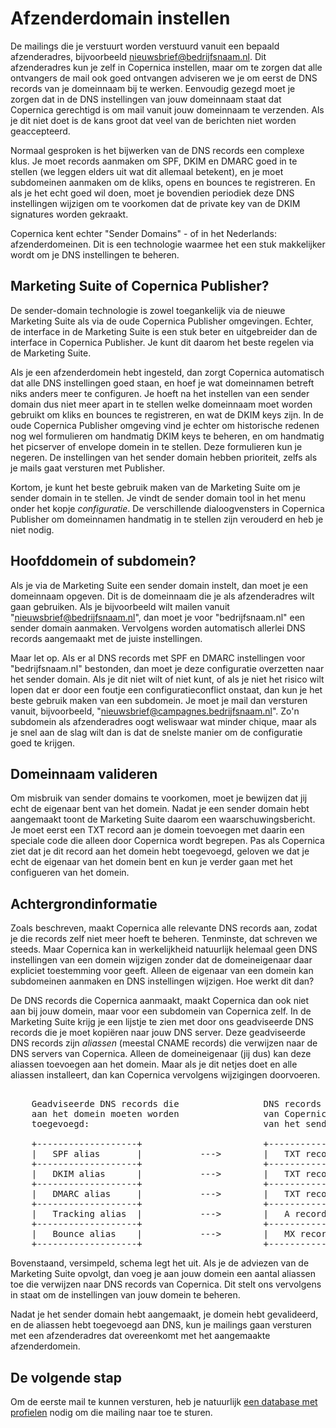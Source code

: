 Afzenderdomain instellen
========================

De mailings die je verstuurt worden verstuurd vanuit een bepaald afzenderadres,
bijvoorbeeld nieuwsbrief@bedrijfsnaam.nl. Dit afzenderadres kun je zelf in 
Copernica instellen, maar om te zorgen dat alle ontvangers de mail ook goed 
ontvangen adviseren we je om eerst de DNS records van je domeinnaam bij te werken. 
Eenvoudig gezegd moet je zorgen dat in de DNS instellingen van jouw domeinnaam
staat dat Copernica gerechtigd is om mail vanuit jouw domeinnaam te verzenden. Als je 
dit niet doet is de kans groot dat veel van de berichten niet worden geaccepteerd.

Normaal gesproken is het bijwerken van de DNS records een complexe klus. Je
moet records aanmaken om SPF, DKIM en DMARC goed in te stellen (we leggen elders
uit wat dit allemaal betekent), en je moet subdomeinen aanmaken om de kliks,
opens en bounces te registreren. En als je het echt goed wil doen, moet je
bovendien periodiek deze DNS instellingen wijzigen om te voorkomen dat de
private key van de DKIM signatures worden gekraakt.

Copernica kent echter "Sender Domains" - of in het Nederlands: afzenderdomeinen.
Dit is een technologie waarmee het een stuk makkelijker wordt om je DNS
instellingen te beheren.


Marketing Suite of Copernica Publisher?
---------------------------------------

De sender-domain technologie is zowel toegankelijk via de nieuwe Marketing Suite
als via de oude Copernica Publisher omgevingen. Echter, de interface in de 
Marketing Suite is een stuk beter en uitgebreider dan de interface in 
Copernica Publisher. Je kunt dit daarom het beste regelen via de Marketing Suite.

Als je een afzenderdomein hebt ingesteld, dan zorgt Copernica automatisch
dat alle DNS instellingen goed staan, en hoef je wat domeinnamen betreft niks
anders meer te configuren. Je hoeft na het instellen van een sender domain dus 
niet meer apart in te stellen welke domeinnaam moet worden gebruikt om kliks en 
bounces te registreren, en wat de DKIM keys zijn. In de oude Copernica Publisher 
omgeving vind je echter om historische redenen nog wel formulieren om handmatig 
DKIM keys te beheren, en om handmatig het picserver of envelope domein in te stellen. 
Deze formulieren kun je negeren. De instellingen van het sender domain hebben 
prioriteit, zelfs als je mails gaat versturen met Publisher.

Kortom, je kunt het beste gebruik maken van de Marketing Suite om je sender
domain in te stellen. Je vindt de sender domain tool in het menu onder het
kopje *configuratie*. De verschillende dialoogvensters in Copernica Publisher 
om domeinnamen handmatig in te stellen zijn verouderd en heb je niet nodig.


Hoofddomein of subdomein?
-------------------------

Als je via de Marketing Suite een sender domain instelt, dan moet je een
domeinnaam opgeven. Dit is de domeinnaam die je als afzenderadres wilt gaan
gebruiken. Als je bijvoorbeeld wilt mailen vanuit "nieuwsbrief@bedrijfsnaam.nl", 
dan moet je voor "bedrijfsnaam.nl" een sender domain aanmaken. Vervolgens
worden automatisch allerlei DNS records aangemaakt met de juiste instellingen.

Maar let op. Als er al DNS records met SPF en DMARC instellingen
voor "bedrijfsnaam.nl" bestonden, dan moet je deze configuratie overzetten
naar het sender domain. Als je dit niet wilt of niet kunt, of als je niet het risico
wilt lopen dat er door een foutje een configuratieconflict onstaat, dan kun
je het beste gebruik maken van een subdomein. Je moet je mail dan versturen
vanuit, bijvoorbeeld, "nieuwsbrief@campagnes.bedrijfsnaam.nl". Zo'n subdomein 
als afzenderadres oogt weliswaar wat minder chique, maar als je snel aan de slag 
wilt dan is dat de snelste manier om de configuratie goed te krijgen. 


Domeinnaam valideren
--------------------

Om misbruik van sender domains te voorkomen, moet je bewijzen dat jij echt de 
eigenaar bent van het domein. Nadat je een sender domain hebt aangemaakt toont de Marketing Suite
daarom een waarschuwingsbericht. Je moet eerst een TXT record aan je domein
toevoegen met daarin een speciale code die alleen door Copernica wordt begrepen. 
Pas als Copernica ziet dat je dit record aan het domein hebt toegevoegd, geloven
we dat je echt de eigenaar van het domein bent en kun je verder gaan met
het configueren van het domein.


Achtergrondinformatie
---------------------

Zoals beschreven, maakt Copernica alle relevante DNS records aan, zodat je
die records zelf niet meer hoeft te beheren. Tenminste, dat schreven we steeds.
Maar Copernica kan in werkelijkheid natuurlijk helemaal geen DNS instellingen 
van een domein wijzigen zonder dat de domeineigenaar daar expliciet toestemming
voor geeft. Alleen de eigenaar van een domein kan subdomeinen aanmaken en DNS
instellingen wijzigen. Hoe werkt dit dan?

De DNS records die Copernica aanmaakt, maakt Copernica dan ook niet aan bij 
jouw domein, maar voor een subdomein van Copernica zelf. In de Marketing Suite 
krijg je een lijstje te zien met door ons geadviseerde DNS records die je moet
kopiëren naar jouw DNS server. Deze geadviseerde DNS records zijn *aliassen* (meestal CNAME 
records) die verwijzen naar de DNS servers van Copernica. Alleen de domeineigenaar
(jij dus) kan deze aliassen toevoegen aan het domein. Maar als je dit netjes
doet en alle aliassen installeert, dan kan Copernica vervolgens wijzigingen
doorvoeren.

<pre>

    Geadviseerde DNS records die                DNS records op de server
    aan het domein moeten worden                van Copernica, met instellingen
    toegevoegd:                                 van het sender domain:

    +-------------------+                       +-------------------+
    |   SPF alias       |           --->        |   TXT record      |
    +-------------------+                       +-------------------+
    |   DKIM alias      |           --->        |   TXT record      |
    +-------------------+                       +-------------------+
    |   DMARC alias     |           --->        |   TXT record      |
    +-------------------+                       +-------------------+
    |   Tracking alias  |           --->        |   A record(s)     |
    +-------------------+                       +-------------------+
    |   Bounce alias    |           --->        |   MX record(s)    |
    +-------------------+                       +-------------------+
</pre>

Bovenstaand, versimpeld, schema legt het uit. Als je de adviezen van de 
Marketing Suite opvolgt, dan voeg je aan jouw domein een aantal aliassen toe 
die verwijzen naar DNS records van Copernica. Dit stelt ons vervolgens in staat 
om de instellingen van jouw domein te beheren.

Nadat je het sender domain hebt aangemaakt, je domein hebt gevalideerd, en
de aliassen hebt toegevoegd aan DNS, kun je mailings gaan versturen met een 
afzenderadres dat overeenkomt met het aangemaakte afzenderdomein.


De volgende stap
----------------

Om de eerste mail te kunnen versturen, heb je natuurlijk 
[een database met profielen](database-inrichten) nodig om die mailing naar
toe te sturen.
